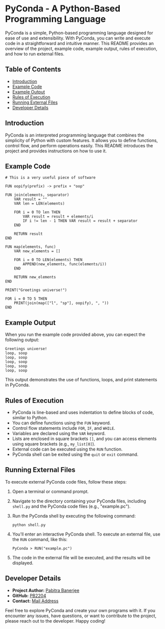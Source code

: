# PyConda - A Python-Based Programming Language

PyConda is a simple, Python-based programming language designed for ease of use and extensibility. With PyConda, you can write and execute code in a straightforward and intuitive manner. This README provides an overview of the project, example code, example output, rules of execution, and how to run external files.

## Table of Contents
- [Introduction](#introduction)
- [Example Code](#example-code)
- [Example Output](#example-output)
- [Rules of Execution](#rules-of-execution)
- [Running External Files](#running-external-files)
- [Developer Details](#developer-details)

## Introduction

PyConda is an interpreted programming language that combines the simplicity of Python with custom features. It allows you to define functions, control flow, and perform operations easily. This README introduces the project and provides instructions on how to use it.

## Example Code

```pyconda
# This is a very useful piece of software

FUN oopify(prefix) -> prefix + "oop"

FUN join(elements, separator)
	VAR result = ""
	VAR len = LEN(elements)

	FOR i = 0 TO len THEN
		VAR result = result + elements/i
		IF i != len - 1 THEN VAR result = result + separator
	END

	RETURN result
END

FUN map(elements, func)
	VAR new_elements = []

	FOR i = 0 TO LEN(elements) THEN
		APPEND(new_elements, func(elements/i))
	END

	RETURN new_elements
END

PRINT("Greetings universe!")

FOR i = 0 TO 5 THEN
	PRINT(join(map(["l", "sp"], oopify), ", "))
END
```

## Example Output

When you run the example code provided above, you can expect the following output:

```
Greetings universe!
loop, soop
loop, soop
loop, soop
loop, soop
loop, soop
```

This output demonstrates the use of functions, loops, and print statements in PyConda.

## Rules of Execution

- PyConda is line-based and uses indentation to define blocks of code, similar to Python.
- You can define functions using the `FUN` keyword.
- Control flow statements include `FOR`, `IF`, and `WHILE`.
- Variables are declared using the `VAR` keyword.
- Lists are enclosed in square brackets `[]`, and you can access elements using square brackets (e.g., `my_list[0]`).
- External code can be executed using the `RUN` function.
- PyConda shell can be exited using the `quit` or `exit` command.

## Running External Files

To execute external PyConda code files, follow these steps:

1. Open a terminal or command prompt.

2. Navigate to the directory containing your PyConda files, including `shell.py` and the PyConda code files (e.g., "example.pc").

3. Run the PyConda shell by executing the following command:
   ```shell
   python shell.py
   ```

4. You'll enter an interactive PyConda shell. To execute an external file, use the `RUN` command, like this:
   ```shell
   PyConda > RUN("example.pc")
   ```

5. The code in the external file will be executed, and the results will be displayed.

## Developer Details

- **Project Author:** [Pabitra Banerjee](https://pabitrabanerjee.me)
- **GitHub:** [PB2204](https://github.com/PB2204)
- **Contact:** [Mail Address](mailto:rockstarpabitra2204@gmail.com)


Feel free to explore PyConda and create your own programs with it. If you encounter any issues, have questions, or want to contribute to the project, please reach out to the developer. Happy coding!
